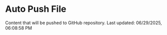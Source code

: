 # Auto Push File

Content that will be pushed to GitHub repository.
Last updated: 06/29/2025, 06:08:58 PM